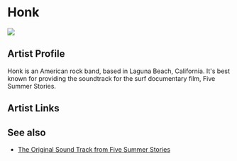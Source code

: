 # Honk

![](../../asssets/artists/Honk.png)

## Artist Profile

Honk is an American rock band, based in Laguna Beach, California. 
It's best known for providing the soundtrack for the surf documentary film, Five Summer Stories.

## Artist Links



## See also

- [The Original Sound Track from Five Summer Stories](Honk-The_Original_Sound_Track_from_Five_Summer_Stories.md)
